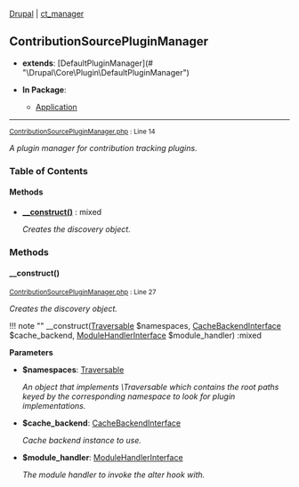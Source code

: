 
[Drupal](../namespaces/drupal.md) | [ct_manager](../namespaces/drupal-ct-manager.md)

## ContributionSourcePluginManager

- **extends**: [DefaultPluginManager](# &quot;\Drupal\Core\Plugin\DefaultPluginManager&quot;)

- **In Package**:
    - [Application](../packages/Application.md)
  


---





<small>[ContributionSourcePluginManager.php](../files/web-modules-custom-ct-manager-src-contributionsourcepluginmanager.md) : Line 14</small>

*A plugin manager for contribution tracking plugins.*









### Table of Contents










#### Methods
- **[__construct()](../classes/Drupal-ct-manager-ContributionSourcePluginManager.md#__construct)**
           : mixed

  *Creates the discovery object.*









### Methods

#### __construct()

<small>[ContributionSourcePluginManager.php](../files/web-modules-custom-ct-manager-src-contributionsourcepluginmanager.md) : Line 27</small>

*Creates the discovery object.*

!!! note ""
    __construct([Traversable](# "\Traversable") $namespaces, [CacheBackendInterface](# "\Drupal\Core\Cache\CacheBackendInterface") $cache_backend, [ModuleHandlerInterface](# "\Drupal\Core\Extension\ModuleHandlerInterface") $module_handler) :mixed




**Parameters**

- **$namespaces**: [Traversable](# "\Traversable")
  
  *An object that implements \Traversable which contains the root paths
keyed by the corresponding namespace to look for plugin implementations.*

- **$cache_backend**: [CacheBackendInterface](# "\Drupal\Core\Cache\CacheBackendInterface")
  
  *Cache backend instance to use.*

- **$module_handler**: [ModuleHandlerInterface](# "\Drupal\Core\Extension\ModuleHandlerInterface")
  
  *The module handler to invoke the alter hook with.*









